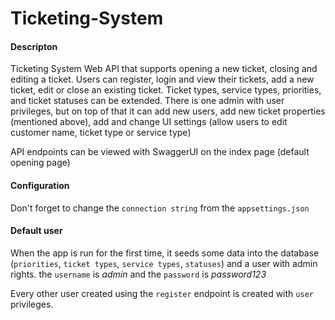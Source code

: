 # Ticketing-System

#### Descripton
Ticketing System Web API that supports opening a new ticket, closing and editing a ticket.
Users can register, login and view their tickets, add a new ticket, edit or close an existing ticket.
Ticket types, service types, priorities, and ticket statuses can be extended.
There is one admin with user privileges, but on top of that it can add new users, add new ticket properties (mentioned above), 
add and change UI settings (allow users to edit customer name, ticket type or service type)

API endpoints can be viewed with SwaggerUI on the index page (default opening page)

#### Configuration
Don't forget to change the `connection string` from the `appsettings.json`

#### Default user
When the app is run for the first time, it seeds some data into the database (`priorities`, `ticket types`, `service types`, `statuses`) and a user with admin rights.
the `username` is *admin* and the `password` is *password123*

Every other user created using the `register` endpoint is created with `user` privileges.
